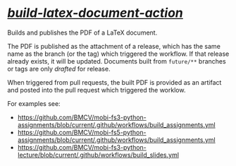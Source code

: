 # *[build-latex-document-action](https://github.com/kostrykin/build-latex-document-action)*

Builds and publishes the PDF of a LaTeX document.

The PDF is published as the attachment of a release, which has the same name as the branch (or the tag) which triggered the workflow. If that release already exists, it will be updated. Documents built from `future/**` branches or tags are only *drafted* for release.

When triggered from pull requests, the built PDF is provided as an artifact and posted into the pull request which triggered the worklow.

For examples see:
- <https://github.com/BMCV/mobi-fs3-python-assignments/blob/current/.github/workflows/build_assignments.yml>
- <https://github.com/BMCV/mobi-fs5-python-assignments/blob/current/.github/workflows/build_assignments.yml>
- <https://github.com/BMCV/mobi-fs3-python-lecture/blob/current/.github/workflows/build_slides.yml>
